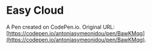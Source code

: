 # Easy Cloud

A Pen created on CodePen.io. Original URL: [https://codepen.io/antoniasymeonidou/pen/BawKMqg](https://codepen.io/antoniasymeonidou/pen/BawKMqg).


